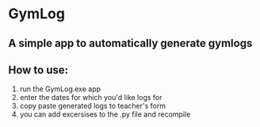 # GymLog

## A simple app to automatically generate gymlogs

## How to use:

1) run the GymLog.exe app
2) enter the dates for which you'd like logs for
3) copy paste generated logs to teacher's form
4) you can add excersises to the .py file and recompile
